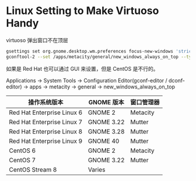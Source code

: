 # Linux Setting to Make Virtuoso Handy

virtuoso 弹出窗口不在顶层

```bash
gsettings set org.gnome.desktop.wm.preferences focus-new-windows 'strict'
gconftool-2 --set /apps/metacity/general/new_windows_always_on_top --type bool true
```

如果是 Red Hat 也可以通过 GUI 来设置，但是 CentOS 是不行的。

Applications -> System Tools -> Configuration Editor(gconf-editor / dconf-editor) -> apps -> metacity -> general -> new_windows_always_on_top


| 操作系统版本               | GNOME 版本 | 窗口管理器 |
| -------------------------- | ---------- | ---------- |
| Red Hat Enterprise Linux 6 | GNOME 2    | Metacity   |
| Red Hat Enterprise Linux 7 | GNOME 3.22 | Mutter     |
| Red Hat Enterprise Linux 8 | GNOME 3.28 | Mutter     |
| Red Hat Enterprise Linux 9 | GNOME 40   | Mutter     |
| CentOS 6                   | GNOME 2    | Metacity   |
| CentOS 7                   | GNOME 3.22 | Mutter     |
| CentOS Stream 8            | Varies     |            |
